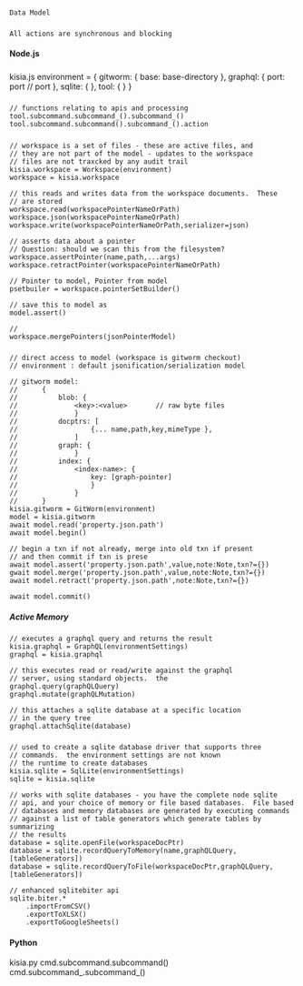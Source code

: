
###
	Data Model

	
###
	All actions are synchronous and blocking


#### Node.js

#####
kisia.js
	environment = {
		gitworm: {
			base: base-directory
			},
		graphql: {
			port: port
			// port
			},
		sqlite: {
			},
		tool: {
			}
		}

#####
	// functions relating to apis and processing
	tool.subcommand.subcommand_().subcommand_()
	tool.subcommand.subcommand().subcommand_().action

#####
	// workspace is a set of files - these are active files, and
	// they are not part of the model - updates to the workspace
	// files are not traxcked by any audit trail
	kisia.workspace = Workspace(environment)
	workspace = kisia.workspace

	// this reads and writes data from the workspace documents.  These
	// are stored
	workspace.read(workspacePointerNameOrPath)
	workspace.json(workspacePointerNameOrPath)
	workspace.write(workspacePointerNameOrPath,serializer=json)

	// asserts data about a pointer
	// Question: should we scan this from the filesystem?
	workspace.assertPointer(name,path,...args)
	workspace.retractPointer(workspacePointerNameOrPath)

	// Pointer to model, Pointer from model
	psetbuiler = workspace.pointerSetBuilder()

	// save this to model as
	model.assert()
 
	// 
	workspace.mergePointers(jsonPointerModel)

#####
	// direct access to model (workspace is gitworm checkout)
	// environment : default jsonification/serialization model

	// gitworm model:
	//		{
	//			blob: {
	//				<key>:<value>		// raw byte files
	//				}
	//			docptrs: [
	//					{... name,path,key,mimeType },
	//				]
	//			graph: {
	//				}
	//			index: {
	//				<index-name>: {
	//					key: [graph-pointer]
	//					}
	//				}
	//		}
	kisia.gitworm = GitWorm(environment)
	model = kisia.gitworm
	await model.read('property.json.path')
	await model.begin()

	// begin a txn if not already, merge into old txn if present
	// and then commit if txn is prese
	await model.assert('property.json.path',value,note:Note,txn?={})
	gwait model.merge('property.json.path',value,note:Note,txn?={})
	await model.retract('property.json.path',note:Note,txn?={})

	await model.commit()

##### Active Memory
	// executes a graphql query and returns the result
	kisia.graphql = GraphQL(environmentSettings)
	graphql = kisia.graphql

	// this executes read or read/write against the graphql
	// server, using standard objects.  the   
	graphql.query(graphQLQuery)
	graphql.mutate(graphQLMutation)

	// this attaches a sqlite database at a specific location
	// in the query tree
	graphql.attachSqlite(database)

##### 
	// used to create a sqlite database driver that supports three
	// commands.  the environment settings are not known
	// the runtime to create databases
	kisia.sqlite = SqlLite(environmentSettings)
	sqlite = kisia.sqlite

	// works with sqlite databases - you have the complete node sqlite
	// api, and your choice of memory or file based databases.  File based
	// databases and memory databases are generated by executing commands
	// against a list of table generators which generate tables by summarizing
	// the results
	database = sqlite.openFile(workspaceDocPtr)
	database = sqlite.recordQueryToMemory(name,graphQLQuery,[tableGenerators])
	database = sqlite.recordQueryToFile(workspaceDocPtr,graphQLQuery,[tableGenerators])

	// enhanced sqlitebiter api
	sqlite.biter.*
		.importFromCSV()
		.exportToXLSX()
		.exportToGoogleSheets()

#### Python

kisia.py
	cmd.subcommand.subcommand()
	cmd.subcommand_.subcommand_()


